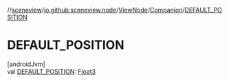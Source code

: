 //[sceneview](../../../../index.md)/[io.github.sceneview.node](../../index.md)/[ViewNode](../index.md)/[Companion](index.md)/[DEFAULT_POSITION](-d-e-f-a-u-l-t_-p-o-s-i-t-i-o-n.md)

# DEFAULT_POSITION

[androidJvm]\
val [DEFAULT_POSITION](-d-e-f-a-u-l-t_-p-o-s-i-t-i-o-n.md): [Float3](../../../dev.romainguy.kotlin.math/-float3/index.md)
